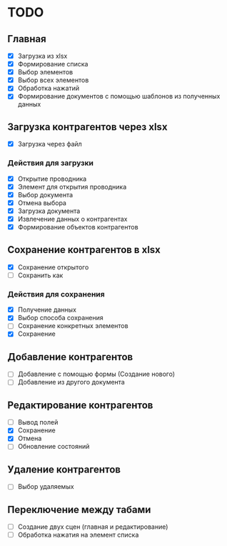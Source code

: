 # TODO

## Главная
- [x] Загрузка из xlsx
- [x] Формирование списка
- [x] Выбор элементов
- [x] Выбор всех элементов
- [x] Обработка нажатий
- [x] Формирование документов с помощью шаблонов из полученных данных

## Загрузка контрагентов через xlsx
- [x] Загрузка через файл

### Действия для загрузки
- [x] Открытие проводника
- [x] Элемент для открытия проводника
- [x] Выбор документа
- [x] Отмена выбора
- [x] Загрузка документа
- [x] Извлечение данных о контрагентах
- [x] Формирование объектов контрагентов

## Сохранение контрагентов в xlsx
- [x] Сохранение открытого
- [ ] Сохранить как

### Действия для сохранения
- [x] Получение данных
- [x] Выбор способа сохранения
- [ ] Сохранение конкретных элементов
- [x] Сохранение

## Добавление контрагентов
- [ ] Добавление с помощью формы (Создание нового)
- [ ] Добавление из другого документа

## Редактирование контрагентов
- [ ] Вывод полей
- [x] Сохранение
- [x] Отмена
- [ ] Обновление состояний

## Удаление контрагентов
- [ ] Выбор удаляемых

## Переключение между табами
- [ ] Создание двух сцен (главная и редактирование)
- [ ] Обработка нажатия на элемент списка
